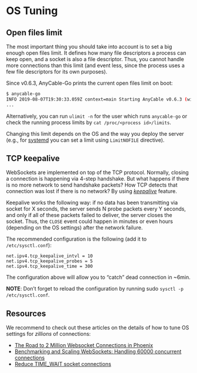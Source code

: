 # OS Tuning

## Open files limit

The most important thing you should take into account is to set a big enough open files limit.
It defines how many file descriptors a process can keep open, and a socket is also a file descriptor.
Thus, you cannot handle more connections than this limit (and event less, since the process uses a few file descriptors for its own purposes).

Since v0.6.3, AnyCable-Go prints the current open files limit on boot:

```sh
$ anycable-go
INFO 2019-08-07T19:30:33.059Z context=main Starting AnyCable v0.6.3 (with mruby 1.2.0 (2015-11-17)) (pid: 29333, open file limit: 524288)
...
```

Alternatively, you can run `ulimit -n` for the user which runs `anycable-go` or check the running process limits by `cat /proc/<process id>/limits`.

Changing this limit depends on the OS and the way you deploy the server (e.g., for [systemd](../deployment/systemd.md) you can set a limit using `LimitNOFILE` directive).

## TCP keepalive

WebSockets are implemented on top of the TCP protocol. Normally, closing a connection is happening via 4-step handshake. But what happens if there is no more network to send handshake packets? How TCP detects that connection was lost if there is no network? By using [_keepalive_](http://tldp.org/HOWTO/TCP-Keepalive-HOWTO/overview.html) feature.

Keepalive works the following way: if no data has been transmitting via socket for X seconds, the server sends N probe packets every Y seconds, and only if all of these packets failed to deliver, the server closes the socket. Thus, the `CLOSE` event could happen in minutes or even hours (depending on the OS settings) after the network failure.

The recommended configuration is the following (add it to `/etc/sysctl.conf`):

```sysctl
net.ipv4.tcp_keepalive_intvl = 10
net.ipv4.tcp_keepalive_probes = 5
net.ipv4.tcp_keepalive_time = 300
```

The configuration above will allow you to “catch” dead connection in ~6min.

**NOTE**: Don’t forget to reload the configuration by running sudo `sysctl -p /etc/sysctl.conf`.

## Resources

We recommend to check out these articles on the details of how to tune OS settings for _zillions_ of connections:

- [The Road to 2 Million Websocket Connections in Phoenix](https://phoenixframework.org/blog/the-road-to-2-million-websocket-connections)
- [Benchmarking and Scaling WebSockets: Handling 60000 concurrent connections](http://kemalcr.com/blog/2016/11/13/benchmarking-and-scaling-websockets-handling-60000-concurrent-connections/)
- [Reduce TIME_WAIT socket connections](http://www.linuxbrigade.com/reduce-time_wait-socket-connections/)
